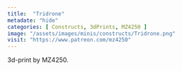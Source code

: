 ```yaml
---
title:  "Tridrone"
metadate: "hide"
categories: [ Constructs, 3dPrints, MZ4250 ]
image: "/assets/images/minis/constructs/Tridrone.png"
visit: "https://www.patreon.com/mz4250"
---
```

3d-print by MZ4250.